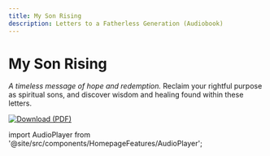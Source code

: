 ```yaml
---
title: My Son Rising
description: Letters to a Fatherless Generation (Audiobook)
---
```


# My Son Rising

*A timeless message of hope and redemption.* Reclaim your rightful purpose as spiritual sons, and discover wisdom and healing found within these letters.

[![Download (PDF)](https://img.shields.io/badge/📖-Download-blue)](https://raw.githubusercontent.com/ancientpathsio/ancientpaths/main/static/docs/My_Son_Rising.pdf)

import AudioPlayer from '@site/src/components/HomepageFeatures/AudioPlayer';

<div style={{ display: "flex", alignItems: "center", justifyContent: "flex-start" }}>
  <div style={{ textAlign: "left" }}>
    <AudioPlayer />
  </div>
</div>
